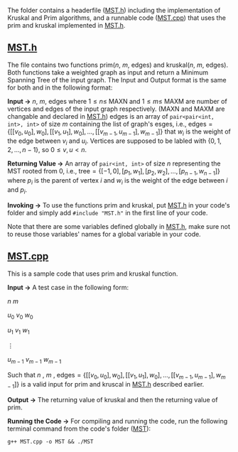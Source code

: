 The folder contains a headerfile ([MST.h](./MST.h)) including the implementation of Kruskal and Prim algorithms, and a runnable code ([MST.cpp](./MST.cpp)) that uses the prim and kruskal implemented in [MST.h](./MST.h).

## [MST.h](./MST.h)
The file contains two functions prim($n$, $m$, $\text{edges}$) and kruskal($n$, $m$, $\text{edges}$). Both functions take a weighted graph as input and return a Minimum Spanning Tree of the input graph. The Input and Output format is the same for both and in the following format:

**Input $\to$** 
$n$, 
$m$, 
$\text{edges}$ 
where 
$1 \leq n \leq$ 
MAXN and 
$1 \leq m \leq$ 
MAXM are number of vertices and edges of the input graph respectively. (MAXN and MAXM are changable and declared in [MST.h](./MST.h)) 
$\text{edges}$
is an array of `pair<pair<int, int>, int>` of size 
$m$
containing the list of graph's esges, i.e., 
$\text{edges} = \{[[v_0, u_0], w_0], [[v_1, u_1], w_0], ..., [[v_{m-1}, u_{m-1}], w_{m-1}]\}$
that 
$w_i$
is the weight of the edge between 
$v_i$ and $u_i$. 
Vertices are supposed to be labled with 
$\{0, 1, 2, \dots, n - 1\}$, so $0 \leq v, u < n$.

**Returning Value $\to$** An array of `pair<int, int>` of size 
$n$
representing the MST rooted from 0, i.e., 
$\text{tree} = \{[-1, 0], [p_1, w_1], [p_2, w_2], ..., [p_{n-1}, w_{n-1}]\}$ 
where $p_i$ is the parent of vertex $i$ and $w_i$ is the weight of the edge between $i$ and $p_i$.

**Invoking $\to$** To use the functions prim and kruskal, put [MST.h](./MST.h) in your code's folder and simply add `#include "MST.h"` in the first line of your code. 

Note that there are some variables defined globally in [MST.h](./MST.h), make sure not to reuse those variables' names for a global variable in your code. 

## [MST.cpp](./MST.cpp)
This is a sample code that uses prim and kruskal function.

**Input $\to$** A test case in the following form:

$n$ $m$

$u_0$ $v_0$ $w_0$

$u_1$ $v_1$ $w_1$

$\vdots$

$u_{m-1}$ $v_{m-1}$ $w_{m-1}$

Such that 
$n$
, 
$m$
, 
$\text{edges}= \{ [[v_0, u_0], w_0], [[v_1, u_1], w_0], ..., [[v_{m-1}, u_{m-1}], w_{m-1}] \}$
is a valid input for prim and kruscal in [MST.h](./MST.h) described earlier.

**Output $\to$** The returning value of kruskal and then the returning value of prim.

**Running the Code $\to$**
For compiling and running the code, run the following terminal command from the code's folder ([MST](../MST/)):
```
g++ MST.cpp -o MST && ./MST
```
